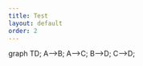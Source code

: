 ```yaml
---
title: Test
layout: default
order: 2
---
```



graph TD;
    A-->B;
    A-->C;
    B-->D;
    C-->D;